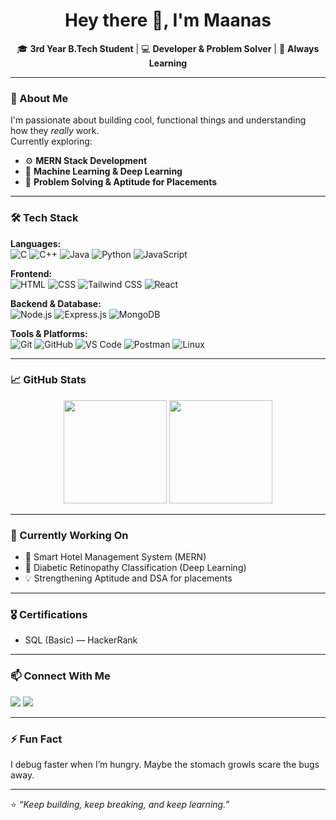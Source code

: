 <h1 align="center">Hey there 👋, I'm Maanas</h1>

<p align="center">
  🎓 <b>3rd Year B.Tech Student</b> | 💻 <b>Developer & Problem Solver</b> | 🚀 <b>Always Learning</b>
</p>

---

### 🧠 About Me  
I'm passionate about building cool, functional things and understanding how they *really* work.  
Currently exploring:
- ⚙️ **MERN Stack Development**
- 🤖 **Machine Learning & Deep Learning**
- 🧩 **Problem Solving & Aptitude for Placements**

---

### 🛠️ Tech Stack  

**Languages:**  
![C](https://img.shields.io/badge/C-00599C?style=for-the-badge&logo=c&logoColor=white)
![C++](https://img.shields.io/badge/C++-00599C?style=for-the-badge&logo=cplusplus&logoColor=white)
![Java](https://img.shields.io/badge/Java-ED8B00?style=for-the-badge&logo=openjdk&logoColor=white)
![Python](https://img.shields.io/badge/Python-3776AB?style=for-the-badge&logo=python&logoColor=white)
![JavaScript](https://img.shields.io/badge/JavaScript-F7DF1E?style=for-the-badge&logo=javascript&logoColor=black)

**Frontend:**  
![HTML](https://img.shields.io/badge/HTML5-E34F26?style=for-the-badge&logo=html5&logoColor=white)
![CSS](https://img.shields.io/badge/CSS3-1572B6?style=for-the-badge&logo=css3&logoColor=white)
![Tailwind CSS](https://img.shields.io/badge/Tailwind-38B2AC?style=for-the-badge&logo=tailwind-css&logoColor=white)
![React](https://img.shields.io/badge/React-20232A?style=for-the-badge&logo=react&logoColor=61DAFB)

**Backend & Database:**  
![Node.js](https://img.shields.io/badge/Node.js-43853D?style=for-the-badge&logo=node-dot-js&logoColor=white)
![Express.js](https://img.shields.io/badge/Express.js-404D59?style=for-the-badge)
![MongoDB](https://img.shields.io/badge/MongoDB-4EA94B?style=for-the-badge&logo=mongodb&logoColor=white)

**Tools & Platforms:**  
![Git](https://img.shields.io/badge/Git-F05033?style=for-the-badge&logo=git&logoColor=white)
![GitHub](https://img.shields.io/badge/GitHub-121011?style=for-the-badge&logo=github&logoColor=white)
![VS Code](https://img.shields.io/badge/VS%20Code-0078D4?style=for-the-badge&logo=visualstudiocode&logoColor=white)
![Postman](https://img.shields.io/badge/Postman-FF6C37?style=for-the-badge&logo=postman&logoColor=white)
![Linux](https://img.shields.io/badge/Linux-FCC624?style=for-the-badge&logo=linux&logoColor=black)

---

### 📈 GitHub Stats  

<p align="center">
  <img src="https://github-readme-stats.vercel.app/api?username=YOUR_GITHUB_USERNAME&show_icons=true&theme=tokyonight" height="165">
  <img src="https://github-readme-streak-stats.herokuapp.com/?user=YOUR_GITHUB_USERNAME&theme=tokyonight" height="165">
</p>

---

### 🌱 Currently Working On  
- 🏨 Smart Hotel Management System (MERN)  
- 🧬 Diabetic Retinopathy Classification (Deep Learning)  
- 💡 Strengthening Aptitude and DSA for placements  

---

### 🎖️ Certifications  
- SQL (Basic) — HackerRank  

---

### 📫 Connect With Me  
<p>
  <a href="mailto:maanas@example.com"><img src="https://img.shields.io/badge/Email-D14836?style=for-the-badge&logo=gmail&logoColor=white"></a>
  <a href="https://linkedin.com/in/maanas"><img src="https://img.shields.io/badge/LinkedIn-0077B5?style=for-the-badge&logo=linkedin&logoColor=white"></a>
</p>

---

### ⚡ Fun Fact  
I debug faster when I’m hungry. Maybe the stomach growls scare the bugs away.

---

⭐ _“Keep building, keep breaking, and keep learning.”_
